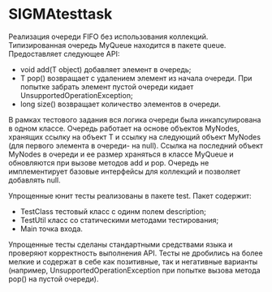 # SIGMAtesttask

Реализация очереди FIFO без использования коллекций.
Типизированная очередь MyQueue находится в пакете queue. Предоставляет следующее API:
- void add(T object) добавляет элемент в очередь;
- T pop() возвращает с удалением элемент из начала очереди. При попытке забрать элемент пустой очереди кидает UnsupportedOperationException;
- long size() возвращает количество элементов в очереди.

В рамках тестового задания вся логика очереди была инкапсулирована в одном классе. Очередь работает на основе объектов MyNodes<T>, хранящих ссылку на объект T и ссылку на следующий объект MyNodes<T> (для первого элемента в очереди- на null).
Ссылка на последний объект MyNodes<T> в очереди и ее размер храняться в классе MyQueue<T> и обновляются при вызове методов add и pop.
Очередь не имплементирует базовые интерфейсы для коллекций и позволяет добавлять null.
  
  
  
  
Упрощенные юнит тесты реализованы в пакете test.
Пакет содержит:
- TestClass тестовый класс с одинм полем description;
- TestUtil класс со статическими методами тестирования;
- Main точка входа.

Упрощенные тесты сделаны стандартными средствами языка и проверяют корректность выполнения API. Тесты не дробились на более мелкие и содержат в себе как позитивные, так и негативные варианты (например, UnsupportedOperationException при попытке вызова метода pop() на пустой очереди). 
